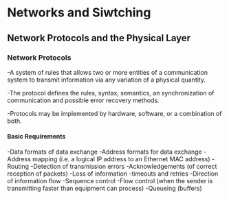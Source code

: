 # Networks and Siwtching
## Network Protocols and the Physical Layer
### Network Protocols
-A system of rules that allows two or more entities of a communication system to transmit information via any variation of a physical quantity.

-The protocol defines the rules, syntax, semantics, an synchronization of communication and possible error recovery methods.

-Protocols may be implemented by hardware, software, or a combination of both.

#### Basic Requirements
-Data formats of data exchange
-Address formats for data exchange
-Address mapping (i.e. a logical IP address to an Ethernet MAC address)
-Routing
-Detection of transmission errors
-Acknowledgements (of correct reception of packets)
-Loss of information -timeouts and retries
-Direction of information flow
-Sequence control
-Flow control (when the sender is transmitting faster than equipment can process)
-Queueing (buffers)
